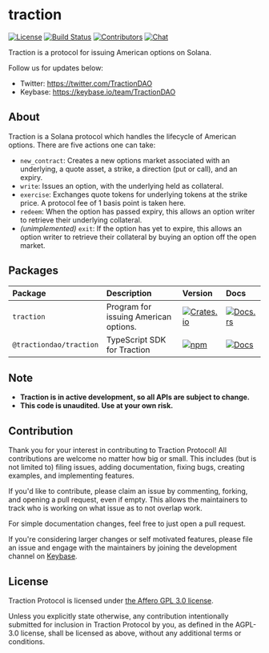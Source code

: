 # traction

[![License](https://img.shields.io/crates/l/traction)](https://github.com/TractionDAO/traction/blob/master/LICENSE.md)
[![Build Status](https://img.shields.io/github/workflow/status/TractionDAO/traction/E2E/master)](https://github.com/TractionDAO/traction/actions/workflows/programs-e2e.yml?query=branch%3Amaster)
[![Contributors](https://img.shields.io/github/contributors/TractionDAO/traction)](https://github.com/TractionDAO/traction/graphs/contributors)
[![Chat](https://img.shields.io/badge/chat-on%20keybase-success)](https://keybase.io/team/TractionDAO)

Traction is a protocol for issuing American options on Solana.

Follow us for updates below:

- Twitter: https://twitter.com/TractionDAO
- Keybase: https://keybase.io/team/TractionDAO

## About

Traction is a Solana protocol which handles the lifecycle of American options. There are five actions one can take:

- `new_contract`: Creates a new options market associated with an underlying, a quote asset, a strike, a direction (put or call), and an expiry.
- `write`: Issues an option, with the underlying held as collateral.
- `exercise`: Exchanges quote tokens for underlying tokens at the strike price. A protocol fee of 1 basis point is taken here.
- `redeem`: When the option has passed expiry, this allows an option writer to retrieve their underlying collateral.
- _(unimplemented)_ `exit`: If the option has yet to expire, this allows an option writer to retrieve their collateral by buying an option off the open market.

## Packages

| Package                 | Description                           | Version                                                                                                               | Docs                                                                                        |
| :---------------------- | :------------------------------------ | :-------------------------------------------------------------------------------------------------------------------- | :------------------------------------------------------------------------------------------ |
| `traction`              | Program for issuing American options. | [![Crates.io](https://img.shields.io/crates/v/traction)](https://crates.io/crates/traction)                           | [![Docs.rs](https://docs.rs/traction/badge.svg)](https://docs.rs/traction)                  |
| `@tractiondao/traction` | TypeScript SDK for Traction           | [![npm](https://img.shields.io/npm/v/@tractiondao/traction.svg)](https://www.npmjs.com/package/@tractiondao/traction) | [![Docs](https://img.shields.io/badge/docs-typedoc-blue)](https://docs.traction.market/ts/) |

## Note

- **Traction is in active development, so all APIs are subject to change.**
- **This code is unaudited. Use at your own risk.**

## Contribution

Thank you for your interest in contributing to Traction Protocol! All contributions are welcome no
matter how big or small. This includes (but is not limited to) filing issues,
adding documentation, fixing bugs, creating examples, and implementing features.

If you'd like to contribute, please claim an issue by commenting, forking, and
opening a pull request, even if empty. This allows the maintainers to track who
is working on what issue as to not overlap work.

For simple documentation changes, feel free to just open a pull request.

If you're considering larger changes or self motivated features, please file an issue
and engage with the maintainers by joining the development channel on [Keybase](https://keybase.io/team/TractionDAO).

## License

Traction Protocol is licensed under [the Affero GPL 3.0 license](/LICENSE.txt).

Unless you explicitly state otherwise, any contribution intentionally submitted for inclusion in Traction Protocol by you, as defined in the AGPL-3.0 license, shall be licensed as above, without any additional terms or conditions.
